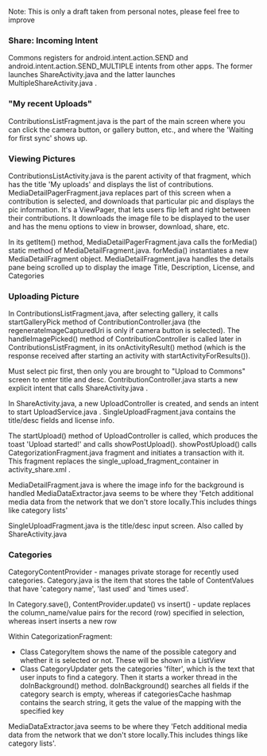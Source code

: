 Note: This is only a draft taken from personal notes, please feel free to improve

### Share: Incoming Intent

Commons registers for android.intent.action.SEND and android.intent.action.SEND_MULTIPLE intents from other apps.  The former launches ShareActivity.java and the latter launches MultipleShareActivity.java .

### "My recent Uploads"

ContributionsListFragment.java is the part of the main screen where you can click the camera button, or gallery button, etc., and where the 'Waiting for first sync' shows up.

### Viewing Pictures

ContributionsListActivity.java is the parent activity of that fragment, which has the title 'My uploads' and displays the list of contributions. MediaDetailPagerFragment.java replaces part of this screen when a contribution is selected, and downloads that particular pic and displays the pic information. It's a ViewPager, that lets users flip left and right between their contributions. It downloads the image file to be displayed to the user and has the menu options to view in browser, download, share, etc.

In its getItem() method, MediaDetailPagerFragment.java calls the forMedia() static method of MediaDetailFragment.java. forMedia() instantiates a new MediaDetailFragment object. MediaDetailFragment.java handles the details pane being scrolled up to display the image Title, Description, License, and Categories

### Uploading Picture

In ContributionsListFragment.java, after selecting gallery, it calls startGalleryPick method of ContributionController.java (the regenerateImageCapturedUri is only if camera button is selected). The handleImagePicked() method of ContributionController is called later in ContributionsListFragment, in its onActivityResult() method (which is the response received after starting an activity with startActivityForResults()).

Must select pic first, then only you are brought to "Upload to Commons" screen to enter title and desc. ContributionController.java starts a new explicit intent that calls ShareActivity.java .

In ShareActivity.java, a new UploadController is created, and sends an intent to start UploadService.java . SingleUploadFragment.java contains the title/desc fields and license info.

The startUpload() method of UploadController is called, which produces the toast 'Upload started!' and calls showPostUpload(). showPostUpload() calls CategorizationFragment.java fragment and initiates a transaction with it. This fragment replaces the single_upload_fragment_container in activity_share.xml .

MediaDetailFragment.java is where the image info for the background is handled
MediaDataExtractor.java seems to be where they 'Fetch additional media data from the network that we don't store locally.This includes things like category lists'

SingleUploadFragment.java is the title/desc input screen. Also called by ShareActivity.java

### Categories

CategoryContentProvider - manages private storage for recently used categories. Category.java is the item that stores the table of ContentValues that have 'category name', 'last used' and 'times used'. 

In Category.save(), ContentProvider.update() vs insert()  - update replaces the column_name/value pairs for the record (row) specified in selection, whereas insert inserts a new row

Within CategorizationFragment:

- Class CategoryItem shows the name of the possible category and whether it is selected or not. These will be shown in a ListView
- Class CategoryUpdater gets the categories 'filter', which is the text that user inputs to find a category. Then it starts a worker thread in the doInBackground() method. doInBackground() searches all fields if the category search is empty, whereas if categoriesCache hashmap contains the search string, it gets the value of the mapping with the specified key

MediaDataExtractor.java seems to be where they 'Fetch additional media data from the network that we don't store locally.This includes things like category lists'.
